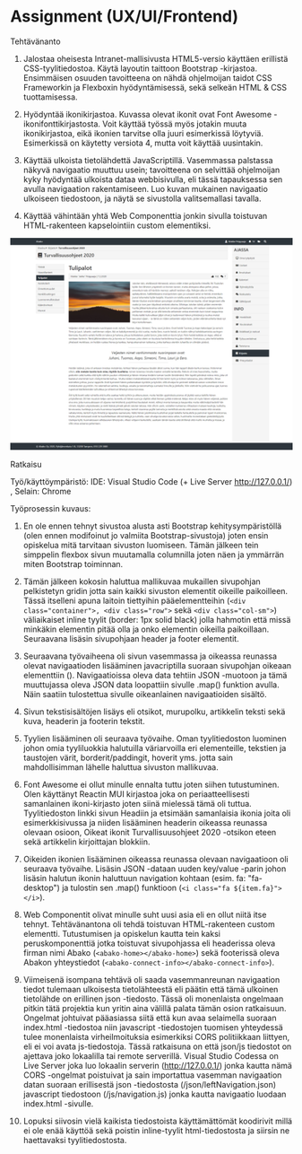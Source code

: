 # Assignment (UX/UI/Frontend)

Tehtävänanto

1. Jalostaa oheisesta Intranet-mallisivusta HTML5-versio käyttäen erillistä CSS-tyylitiedostoa. Käytä layoutin taittoon Bootstrap -kirjastoa. Ensimmäisen osuuden tavoitteena on nähdä ohjelmoijan taidot CSS Frameworkin ja Flexboxin hyödyntämisessä, sekä selkeän HTML & CSS tuottamisessa.

2. Hyödyntää ikonikirjastoa. Kuvassa olevat ikonit ovat Font Awesome -ikonifonttikirjastosta. Voit käyttää työssä myös jotakin muuta ikonikirjastoa, eikä ikonien tarvitse olla juuri esimerkissä löytyviä. Esimerkissä on käytetty versiota 4, mutta voit käyttää uusintakin.

3. Käyttää ulkoista tietolähdettä JavaScriptillä. Vasemmassa palstassa näkyvä navigaatio muuttuu usein; tavoitteena on selvittää ohjelmoijan kyky hyödyntää ulkoista dataa webbisivulla, eli tässä tapauksessa sen avulla navigaation rakentamiseen. Luo kuvan mukainen navigaatio ulkoiseen tiedostoon, ja näytä se sivustolla valitsemallasi tavalla.

4. Käyttää vähintään yhtä Web Componenttia jonkin sivulla toistuvan HTML-rakenteen kapselointiin custom elementiksi.

<img src="screenshots/rekryintra.png">

Ratkaisu

Työ/käyttöympäristö: IDE: Visual Studio Code (+ Live Server http://127.0.0.1/) , Selain: Chrome

Työprosessin kuvaus:

1. En ole ennen tehnyt sivustoa alusta asti Bootstrap kehitysympäristöllä (olen ennen modifoinut jo valmiita Bootstrap-sivustoja)
joten ensin opiskelua mitä tarvitaan sivuston luomiseen. Tämän jälkeen tein simppelin flexbox sivun muutamalla columnilla joten
näen ja ymmärrän miten Bootstrap toiminnan.

2. Tämän jälkeen kokosin haluttua mallikuvaa mukaillen sivupohjan pelkistetyn gridin jotta sain kaikki sivuston elementit
oikeille paikoilleen. Tässä itselleni apuna laitoin tiettyihin pääelementteihin (```<div class="container">, <div class="row">```
sekä ```<div class="col-sm">```) väliaikaiset inline tyylit (border: 1px solid black) jolla hahmotin että missä minkäkin elementin
pitää olla ja onko elementin oikeilla paikoillaan. Seuraavana lisäsin sivupohjaan header ja footer elementit.

3. Seuraavana työvaiheena oli sivun vasemmassa ja oikeassa reunassa olevat navigaatioden lisääminen javacriptilla suoraan
sivupohjan oikeaan elementtiin (<script> ...code ...</script>). Navigaatioissa oleva data tehtiin JSON -muotoon ja tämä
muuttujassa oleva JSON data loopattiin sivulle .map() funktion avulla. Näin saatiin tulostettua sivulle oikeanlainen
navigaatioiden sisältö.

4. Sivun tekstisisältöjen lisäys eli otsikot, murupolku, artikkelin teksti sekä kuva, headerin ja footerin tekstit.

5. Tyylien lisääminen oli seuraava työvaihe. Oman tyylitiedoston luominen johon omia tyyliluokkia halutuilla väriarvoilla
eri elementeille, tekstien ja taustojen värit, borderit/paddingit, hoverit yms. jotta sain mahdollisimman lähelle haluttua
sivuston mallikuvaa.

6. Font Awesome ei ollut minulle ennalta tuttu joten siihen tutustuminen. Olen käyttänyt Reactin MUI kirjastoa joka on
periaatteellisesti samanlainen ikoni-kirjasto joten siinä mielessä tämä oli tuttua. Tyylitiedoston linkki sivun Headiin
ja etsimään samanlaisia ikonia joita oli esimerkkisivussa ja niiden lisääminen headerin oikeassa reunassa olevaan
osioon, Oikeat ikonit Turvallisuusohjeet 2020 -otsikon eteen sekä artikkelin kirjoittajan blokkiin.

7. Oikeiden ikonien lisääminen oikeassa reunassa olevaan navigaatioon oli seuraava työvaihe. Lisäsin JSON -dataan uuden
key/value -parin johon lisäsin halutun ikonin haluttuun navigation kohtaan (esim. fa: "fa-desktop") ja tulostin sen
.map() funktioon (```<i class="fa ${item.fa}"></i>```).

8. Web Componentit olivat minulle suht uusi asia eli en ollut niitä itse tehnyt. Tehtävänantona oli tehdä toistuvan
HTML-rakenteen custom elementti. Tutustumisen ja opiskelun kautta tein kaksi peruskomponenttiä jotka toistuvat
sivupohjassa eli headerissa oleva firman nimi Abako (```<abako-home></abako-home>```) sekä footerissä oleva Abakon
yhteystiedot (```<abako-connect-info></abako-connect-info>```).

9. Viimeisenä isompana tehtävä oli saada vasemmanreunan navigaation tiedot tulemaan ulkoisesta tietolähteestä eli
päätin että tämä ulkoinen tietolähde on erillinen json -tiedosto. Tässä oli monenlaista ongelmaan pitkin tätä projektia
kun yritin aina välillä palata tämän osion ratkaisuun. Ongelmat johtuivat pääasiassa siitä että kun avaa selaimella suoraan
index.html -tiedostoa niin javascript -tiedostojen tuomisen yhteydessä tulee monenlaista virheilmoituksia esimerkiksi
CORS politiikkaan liittyen, eli ei voi avata js-tiedostoja. Tässä ratkaisuna on että json/js tiedostot on ajettava joko
lokaalilla tai remote serverillä. Visual Studio Codessa on Live Server joka luo lokaalin serverin (http://127.0.0.1/)
jonka kautta nämä CORS -ongelmat poistuivat ja sain importattua vasemman navigaation datan suoraan erillisestä json -tiedostosta
(/json/leftNavigation.json) javascript tiedostoon (/js/navigation.js) jonka kautta navigaatio luodaan index.html -sivulle.

10. Lopuksi siivosin vielä kaikista tiedostoista käyttämättömät koodirivit millä ei ole enää käyttöä sekä poistin inline-tyylit html-tiedostosta ja siirsin ne haettavaksi tyylitiedostosta. 

